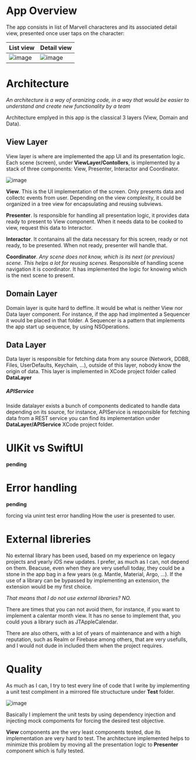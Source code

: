 # App Overview

The app consists in list of Marvell characteres and its associated detail view, presented once user taps on the character:

| List view      | Detail view |
| ----------- | ----------- |
| ![image](https://user-images.githubusercontent.com/4647295/209925551-34a711f9-98cf-48f7-9929-537ca3cb9e23.png)      | ![image](https://user-images.githubusercontent.com/4647295/209933050-257b1e4b-1383-4ab8-ab6b-10ea781ab7aa.png)     |


# Architecture
_An architecture is a way of oranizing code, in a way that would be easier to understand and create new functionality by a team_

Architecture emplyed in this app is the classical 3 layers (View, Domain and Data). 

## View Layer
View layer is where are implemented the app UI and its presentation logic. Each scene (screen), under __ViewLayer/Contollers__, is implemented by a stack of three components: View, Presenter, Interactor and Coordinator.

![image](https://user-images.githubusercontent.com/4647295/209935891-e61bc712-ab3d-4191-9d18-712a5248464d.png)

**View**. This is the UI implementation of the screen. Only presents data and collectc events from user. Depending on the view complexity, it could be organized in a tree view for encapsulating and reusing subviews.

**Presenter**. Is responsible for handling all presentation logic, it provides data ready to present to View component. When it needs data to be cooked to view, request this data to Interactor. 

**Interactor**. It contanains all the data necessary for this screen, ready or not ready, to be presented. When not ready, presenter will handle that.

**Coordinator**. _Any scene does not know, which is its next (or previous) scene. This helps a lot for reusing scenes_. Responsible of handling scene navigation it is coordinator. It has implemented the logic for knowing which is the next scene to present. 


## Domain Layer
Domain layer is quite hard to deffine. It would be what is neither View nor Data layer component. For instance, if the app had implmented a Sequencer it would be placed in that folder. A Sequencer is a pattern that implements the app start up sequence, by using NSOperations.


## Data Layer
Data layer is responsible for fetching data from any source (Network, DDBB, Files, UserDefaults, Keychain, ...), outside of this layer, nobody know the origin of data. This layer is implemented in XCode project folder called __DataLayer__
##### APIService
Inside datalayer exists a bunch of components dedicated to handle data depending on its source, for instance, APIService is responsible for fetching data from a REST service you can find its implementation under __DataLayer/APIService__ XCode project folder. 

# UIKit vs SwiftUI

__pending__

# Error handling

__pending__

forcing via unint test error handling
How the user is presented to user.



# External libreries

No external library has been used, based on my experience on legacy projects and yearly iOS new updates. I prefer, as much as I can, not depend on them. Beacuse, even when they are very usefull today, they could be a stone in the app bag in a few years (e.g. Mantle, Material, Argo, ...). If the use of a library can be bypassed by implementing an extension, the extension would be my first choice. 

_That means that I do not use external libraries? NO._  

There are times that you can not avoid them, for instance, if you want to implement a calentar month view. It has no sense to implement that, you could yous a library such as JTAppleCalendar.

There are also others, with a lot of years of maintenance and with a high reputation, such as Realm or Firebase among others, that are very usefulls, and I would not dude in included them when the project requires.


# Quality

As much as I can, I try to test every line of code that I write by implementing a unit test complment in a mirrored file structucture under __Test__ folder.

![image](https://user-images.githubusercontent.com/4647295/209940633-78c0b6a6-f898-44cb-88b9-9291aa7f4467.png)

Basically I implement the unit tests by using dependency injection and injecting mock compoments for forcing the desired test objective.

**View** components are the very least components tested, due its implementation are very hard to test. The architecture implemented helps to minimize this problem by moving all the presentation logic to **Presenter** component which is fully tested.


